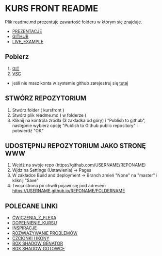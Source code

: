 # KURS FRONT README
Plik readme.md prezentuje zawartość folderu w którym się znajduje. 
- [PREZENTACJE](https://drive.google.com/drive/folders/1qBUdKe0QASz3GuSAan0FWeaM7__1p1rr?usp=sharing)
- [GITHUB](https://github.com/apietryga/kurs)
- [LIVE_EXAMPLE](https://apietryga.github.io/kurs/portfolio)

## Pobierz
  1. [GIT](https://git-scm.com/download/win) 
  2. [VSC](https://code.visualstudio.com/download)
  * jeśli nie masz konta w systemie github zarejestruj się [tutaj](https://github.com/apietryga/kurs)

## STWÓRZ REPOZYTORIUM
  1. Stwórz folder ( kursfront )
  2. Stwórz plik readme.md ( w folderze )
  3. Kliknij na kontrola źródła (3 zakładka od góry) i "Publish to github", następnie wybierz opcję "Publish to Github public repository" i potwierdź "OK"

## UDOSTĘPNIJ REPOZYTORIUM JAKO STRONĘ WWW
1. Wejdź na swoje repo (https://github.com/USERNAME/REPONAME)
2. Wjdz na Settings (Ustawienia) -> Pages
3. W zakładce Build and deployment -> Branch zmień "None" na "master" i kliknij "Save"
4. Twoja strona po chwili pojawi się pod adresem https://USERNAME.github.io/REPONAME/FOLDERNAME


## POLECANE LINKI
 - [ĆWICZENIA_Z_FLEXA](https://flexboxfroggy.com/)
 - [DOPEŁNIENIE_KURSU](https://www.w3schools.com/)
 - [INSPIRACJE](https://codepen.io/)
 - [ROZWIĄZYWANIE PROBLEMÓW](https://stackoverflow.com/)
 - [CZCIONKI I IKONY](https://fonts.google.com/)
 - [BOX SHADOW GENATOR](https://cssgenerator.pl/box-shadow-generator/)
 - [BOX SHADOW GOTOWCE](https://getcssscan.com/css-box-shadow-examples)



